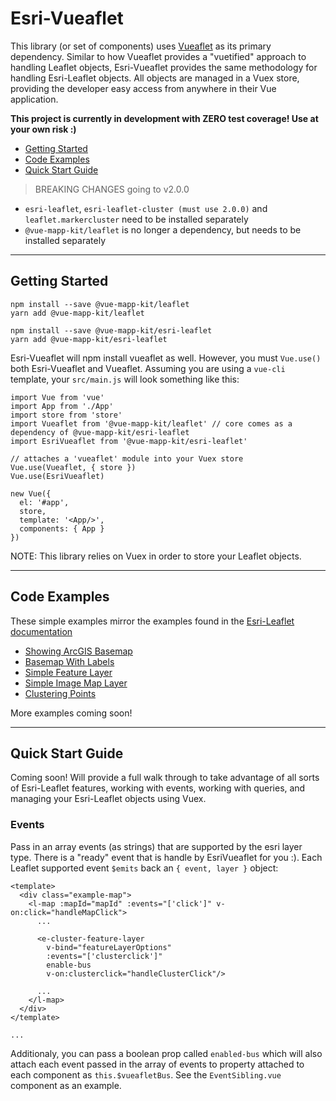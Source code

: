
# Esri-Vueaflet #
This library (or set of components) uses [Vueaflet](https://github.com/webdev-cals-arizona-edu/vueaflet) as its primary dependency. Similar to how Vueaflet provides a "vuetified" approach to handling Leaflet objects, Esri-Vueaflet provides the same methodology for handling Esri-Leaflet objects. All objects are managed in a Vuex store, providing the developer easy access from anywhere in their Vue application.

**This project is currently in development with ZERO test coverage! Use at your own risk :)** 

 - [Getting Started](#getting-started)
 - [Code Examples](#code-examples)
 - [Quick Start Guide](#quick-start-guide)

> BREAKING CHANGES going to v2.0.0

 - `esri-leaflet`, `esri-leaflet-cluster (must use 2.0.0)` and `leaflet.markercluster` need to be installed separately
 - `@vue-mapp-kit/leaflet` is no longer a dependency, but needs to be installed separately

----------
## Getting Started
```
npm install --save @vue-mapp-kit/leaflet
yarn add @vue-mapp-kit/leaflet

npm install --save @vue-mapp-kit/esri-leaflet
yarn add @vue-mapp-kit/esri-leaflet
```
Esri-Vueaflet will npm install vueaflet as well. However, you must `Vue.use()` both Esri-Vueaflet and Vueaflet. Assuming you are using a `vue-cli` template, your `src/main.js` will look something like this:
```
import Vue from 'vue'
import App from './App'
import store from 'store'
import Vueaflet from '@vue-mapp-kit/leaflet' // core comes as a dependency of @vue-mapp-kit/esri-leaflet
import EsriVueaflet from '@vue-mapp-kit/esri-leaflet'

// attaches a 'vueaflet' module into your Vuex store
Vue.use(Vueaflet, { store })
Vue.use(EsriVueaflet)

new Vue({
  el: '#app',
  store,
  template: '<App/>',
  components: { App }
})
```
NOTE: This library relies on Vuex in order to store your Leaflet objects.

----------
## Code Examples
These simple examples mirror the examples found in the [Esri-Leaflet documentation](https://esri.github.io/esri-leaflet/examples/)

 - [Showing ArcGIS Basemap](https://github.com/webdev-cals-arizona-edu/esri-vueaflet/blob/master/examples/ShowingArcGisBasemap.vue)
 - [Basemap With Labels](https://github.com/webdev-cals-arizona-edu/esri-vueaflet/blob/master/examples/BasemapWithLabels.vue)
 - [Simple Feature Layer](https://github.com/webdev-cals-arizona-edu/esri-vueaflet/blob/master/examples/SimpleFeatureLayer.vue)
 - [Simple Image Map Layer](https://github.com/webdev-cals-arizona-edu/esri-vueaflet/blob/master/examples/SimpleImageMapLayer.vue)
 - [Clustering Points](https://github.com/webdev-cals-arizona-edu/esri-vueaflet/blob/master/examples/ClusteringPoints.vue)

More examples coming soon!

----------
## Quick Start Guide
Coming soon! Will provide a full walk through to take advantage of all sorts of Esri-Leaflet features, working with events, working with queries, and managing your Esri-Leaflet objects using Vuex.

### Events
Pass in an array events (as strings) that are supported by the esri layer type. There is a "ready" event that is handle by EsriVueaflet for you :). Each Leaflet supported event `$emits` back an `{ event, layer }` object:
```
<template>
  <div class="example-map">
    <l-map :mapId="mapId" :events="['click']" v-on:click="handleMapClick">
      ...
      
      <e-cluster-feature-layer 
        v-bind="featureLayerOptions"
        :events="['clusterclick']"
        enable-bus
        v-on:clusterclick="handleClusterClick"/>
        
      ...
    </l-map>
  </div>
</template>

...
```
Additionaly, you can pass a boolean prop called `enabled-bus` which will also attach each event passed in the array of events to property attached to each component as `this.$vueafletBus`. See the `EventSibling.vue` component as an example.
